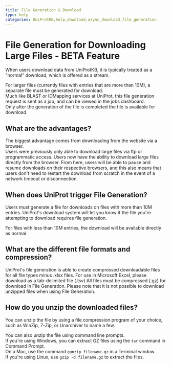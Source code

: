 ```yaml
---
title: File Generation & Download
type: help
categories: UniProtKB,help,download,async_download,file_generation
---
```


# File Generation for Downloading Large Files - BETA Feature 
When users download data from UniProtKB, it is typically treated as a "normal" download, which is offered as a stream.

For larger files (currently files with entries that are more than 10M), a separate file must be generated for download.  
Much like BLAST or IDMapping services at UniProt, this file generation request is sent as a job, and can be viewed in the jobs dashboard.  
Only after the generation of the file is completed the file is available for download.


## What are the advantages?
The biggest advantage comes from downloading from the website via a browser.  
Users were previously only able to download large files via ftp or programmatic access. Users now have the ability to download large files directly from the browser. From here, users will be able to pause and resume downloads on their respective browsers, and this also means that users don't need to restart the download from scratch in the event of a network timeout or disconnection.


## When does UniProt trigger File Generation?
Users must generate a file for downloads on files with more than 10M entries. 
UniProt's download system will let you know if the file you're attempting to download requires file generation.

For files with less than 10M entries, the download will be available directly as normal.


## What are the different file formats and compression?
UniProt's file generation is able to create compressed downloadable files for all file types minus .xlsx files.
For use in Microsoft Excel, please download as a tab-delimited file (.tsv)
All files must be compressed (.gz) for download in File Generation. 
Please note that it is not possible to download unzipped files when using File Generation.

## How do you unzip the downloaded files?
You can unzip the file by using a file compression program of your choice, such as WinZip, 7-Zip, or Unarchiver to name a few.

You can also unzip the file using command line prompts.  
If you're using Windows, you can extract GZ files using the `tar` command in Command Prompt.  
On a Mac, use the command `gunzip filename.gz` in a Terminal window.  
If you're using Linux, use `gzip -d filename.gz` to extract the files.  
